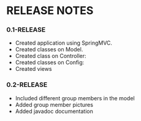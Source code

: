 # RELEASE NOTES

### 0.1-RELEASE
* Created application using SpringMVC.
* Created classes on Model.
* Created class on Controller:
* Created classes on Config:
* Created views


### 0.2-RELEASE
* Included different group members in the model
* Added group member pictures
* Added javadoc documentation